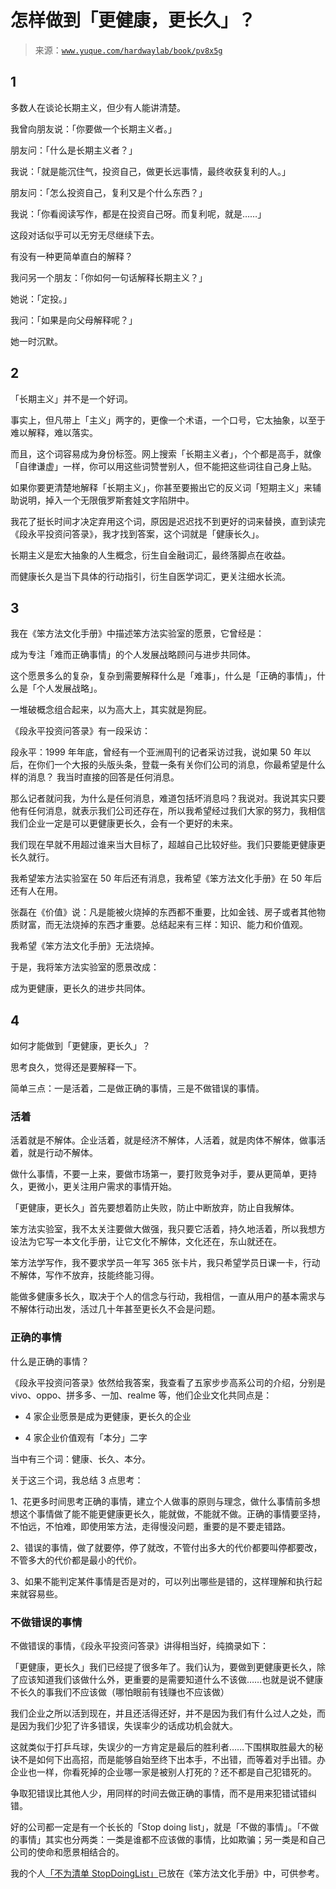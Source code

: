 # 怎样做到「更健康，更长久」？

> 来源：[`www.yuque.com/hardwaylab/book/pv8x5g`](https://www.yuque.com/hardwaylab/book/pv8x5g)



## 1

 

多数人在谈论长期主义，但少有人能讲清楚。 

我曾向朋友说：「你要做一个长期主义者。」 

朋友问：「什么是长期主义者？」 

我说：「就是能沉住气，投资自己，做更长远事情，最终收获复利的人。」 

朋友问：「怎么投资自己，复利又是个什么东西？」 

我说：「你看阅读写作，都是在投资自己呀。而复利呢，就是……」 

这段对话似乎可以无穷无尽继续下去。 

有没有一种更简单直白的解释？ 

我问另一个朋友：「你如何一句话解释长期主义？」 

她说：「定投。」 

我问：「如果是向父母解释呢？」 

她一时沉默。 

## 2

 

「长期主义」并不是一个好词。 

事实上，但凡带上「主义」两字的，更像一个术语，一个口号，它太抽象，以至于难以解释，难以落实。 

而且，这个词容易成为身份标签。网上搜索「长期主义者」，个个都是高手，就像「自律谦虚」一样，你可以用这些词赞誉别人，但不能把这些词往自己身上贴。 

如果你要更清楚地解释「长期主义」，你甚至要搬出它的反义词「短期主义」来辅助说明，掉入一个无限俄罗斯套娃文字陷阱中。 

我花了挺长时间才决定弃用这个词，原因是迟迟找不到更好的词来替换，直到读完《段永平投资问答录》，我才找到答案，这个词就是「健康长久」。 

长期主义是宏大抽象的人生概念，衍生自金融词汇，最终落脚点在收益。 

而健康长久是当下具体的行动指引，衍生自医学词汇，更关注细水长流。 

## 3

 

我在《笨方法文化手册》中描述笨方法实验室的愿景，它曾经是： <ne-quote id="udca87177" data-lake-id="udca87177">

成为专注「难而正确事情」的个人发展战略顾问与进步共同体。</ne-quote> 

这个愿景多么的复杂，复杂到需要解释什么是「难事」，什么是「正确的事情」，什么是「个人发展战略」。 

一堆破概念组合起来，以为高大上，其实就是狗屁。 

《段永平投资问答录》有一段采访： <ne-quote id="u8b9d25a0" data-lake-id="u8b9d25a0">

段永平：1999 年年底，曾经有一个亚洲周刊的记者采访过我，说如果 50 年以后，在你们一个大报的头版头条，登载一条有关你们公司的消息，你最希望是什么样的消息？ 我当时直接的回答是任何消息。 

那么记者就问我，为什么是任何消息，难道包括坏消息吗？我说对。我说其实只要他有任何消息，就表示我们公司还存在，所以我希望经过我们大家的努力，我相信我们企业一定是可以更健康更长久，会有一个更好的未来。 

我们现在早就不用超过谁来当大目标了，超越自己比较好些。我们只要能更健康更长久就行。</ne-quote> 

我希望笨方法实验室在 50 年后还有消息，我希望《笨方法文化手册》在 50 年后还有人在用。 

张磊在《价值》说：凡是能被火烧掉的东西都不重要，比如金钱、房子或者其他物质财富，而无法烧掉的东西才重要。总结起来有三样：知识、能力和价值观。 

我希望《笨方法文化手册》无法烧掉。 

于是，我将笨方法实验室的愿景改成： <ne-quote id="ud4bdc68d" data-lake-id="ud4bdc68d">

成为更健康，更长久的进步共同体。</ne-quote> 

## 4

 

如何才能做到「更健康，更长久」？ 

思考良久，觉得还是要解释一下。 

简单三点：一是活着，二是做正确的事情，三是不做错误的事情。 

### 活着

 

活着就是不解体。企业活着，就是经济不解体，人活着，就是肉体不解体，做事活着，就是行动不解体。 

做什么事情，不要一上来，要做市场第一，要打败竞争对手，要从更简单，更持久，更微小，更关注用户需求的事情开始。 

「更健康，更长久」首先要想着防止失败，防止中断放弃，防止自我解体。 

笨方法实验室，我不太关注要做大做强，我只要它活着，持久地活着，所以我想方设法为它写一本文化手册，让它文化不解体，文化还在，东山就还在。 

笨方法学写作，我不要求学员一年写 365 张卡片，我只希望学员日课一卡，行动不解体，写作不放弃，技能终能习得。 

能做多健康多长久，取决于个人的信念与行动，我相信，一直从用户的基本需求与不解体行动出发，活过几十年甚至更长久不会是问题。 

### 正确的事情

 

什么是正确的事情？ 

《段永平投资问答录》依然给我答案，我查看了五家步步高系公司的介绍，分别是 vivo、oppo、拼多多、一加、realme 等，他们企业文化共同点是： 

+   4 家企业愿景是成为更健康，更长久的企业 

+   4 家企业价值观有「本分」二字 

当中有三个词：健康、长久、本分。 

关于这三个词，我总结 3 点思考： 

1、花更多时间思考正确的事情，建立个人做事的原则与理念，做什么事情前多想想这个事情做了能不能更健康更长久，能就做，不能就不做。正确的事情要坚持，不怕远，不怕难，即使用笨方法，走得慢没问题，重要的是不要走错路。 

2、错误的事情，做了就要停，停了就改，不管付出多大的代价都要叫停都要改，不管多大的代价都是最小的代价。 

3、如果不能判定某件事情是否是对的，可以列出哪些是错的，这样理解和执行起来就容易些。 

### 不做错误的事情

 

不做错误的事情，《段永平投资问答录》讲得相当好，纯摘录如下： <ne-quote id="u0fca166e" data-lake-id="u0fca166e">

「更健康，更长久」我们已经提了很多年了。我们认为，要做到更健康更长久，除了应该知道我们该做什么外，更重要的是需要知道什么不该做……也就是说不健康不长久的事我们不应该做（哪怕眼前有钱赚也不应该做） 

我们企业之所以活到现在，并且还活得还好，并不是因为我们有什么过人之处，而是因为我们少犯了许多错误，失误率少的话成功机会就大。 

这就类似于打乒乓球，失误少的一方肯定是最后的胜利者……下围棋取胜最大的秘诀不是如何下出高招，而是能够自始至终下出本手，不出错，而等着对手出错。办企业也一样，你看死掉的企业哪一家是被别人打死的？还不都是自己犯错死的。 

争取犯错误比其他人少，用同样的时间去做正确的事情，而不是用来犯错试错纠错。 

好的公司都一定是有一个长长的「Stop doing list」，就是「不做的事情」。「不做的事情」其实也分两类：一类是谁都不应该做的事情，比如欺骗；另一类是和自己公司的使命和愿景相结合的。</ne-quote> 

我的个人[「不为清单 StopDoingList」](https://www.yuque.com/hardwaylab/book/bfoapq)已放在《笨方法文化手册》中，可供参考。